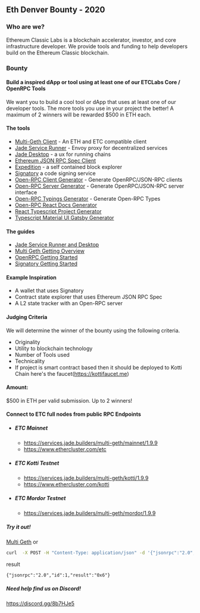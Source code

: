## Eth Denver Bounty - 2020

### Who are we?
Ethereum Classic Labs is a blockchain accelerator, investor, and core infrastructure developer. We provide tools and funding to help developers build on the Ethereum Classic blockchain.

### Bounty

#### Build a inspired dApp or tool using at least one of our ETCLabs Core / OpenRPC Tools
We want you to build a cool tool or dApp that uses at least one of our developer tools. The more tools you use in your project the better! A maximum of 2 winners will be rewarded $500 in ETH each.

#### The tools
* [Multi-Geth Client](https://multi-geth.org/) - An ETH and ETC compatible client
* [Jade Service Runner](https://github.com/etclabscore/jade-service-runner) - Envoy proxy for decentralized services
* [Jade Desktop](https://github.com/etclabscore/jade-desktop) - a ux for running chains
* [Ethereum JSON RPC Spec Client](https://github.com/etclabscore/ethereum-json-rpc-specification#clients)
* [Expedition](http://expedition.dev/) - a self contained block explorer
* [Signatory](http://signatory.dev/) a code signing service
* [Open-RPC Client Generator](https://github.com/open-rpc/generator-client) - Generate OpenRPC/JSON-RPC clients
* [Open-RPC Server Generator](https://github.com/open-rpc/server-js) - Generate OpenRPC/JSON-RPC server interface
* [Open-RPC Typings Generator](https://github.com/open-rpc/typings) - Generate Open-RPC Types
* [Open-RPC React Docs Generator](https://github.com/open-rpc/docs-react)
* [React Typescript Project Generator](https://github.com/etclabscore/pristine-typescript-react)
* [Typescript Material UI Gatsby Generator](https://github.com/etclabscore/pristine-typescript-gatsby-react-material-ui)

#### The guides
- [Jade Service Runner and Desktop](https://jade.builders/getting-started/)
- [Multi Geth Getting Overview](https://multi-geth.org/overview)
- [OpenRPC Getting Started](https://open-rpc.org/getting-started)
- [Signatory Getting Started](https://signatory.dev/getting-started)

#### Example Inspiration

* A wallet that uses Signatory
* Contract state explorer that uses Ethereum JSON RPC Spec
* A L2 state tracker with an Open-RPC server

#### Judging Criteria
We will determine the winner of the bounty using the following criteria.
* Originality
* Utility to blockchain technology
* Number of Tools used
* Technicality
* If project is smart contract based then it should be deployed to Kotti Chain here's the faucet(https://kottifaucet.me)

#### Amount: 
$500 in ETH per valid submission. Up to 2 winners!

#### Connect to ETC full nodes from public RPC Endpoints
- ##### ETC Mainnet
  - https://services.jade.builders/multi-geth/mainnet/1.9.9
  - https://www.ethercluster.com/etc
- ##### ETC Kotti Testnet
  - https://services.jade.builders/multi-geth/kotti/1.9.9
  - https://www.ethercluster.com/kotti
- ##### ETC Mordor Testnet
  - https://services.jade.builders/multi-geth/mordor/1.9.9

##### Try it out!
[Multi Geth](https://multi-geth.org/api-documentation/)
or 
```sh
curl  -X POST -H "Content-Type: application/json" -d '{"jsonrpc":"2.0","method":"eth_chainId","params": [],"id":1}' https://services.jade.builders/multi-geth/kotti/1.9.9
```
result
```
{"jsonrpc":"2.0","id":1,"result":"0x6"}
```
##### Need help find us on Discord!
https://discord.gg/8b7HJe5



